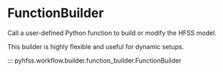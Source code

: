 # FunctionBuilder

Call a user-defined Python function to build or modify the HFSS model.

This builder is highly flexible and useful for dynamic setups.

::: pyhfss.workflow.builder.function_builder.FunctionBuilder